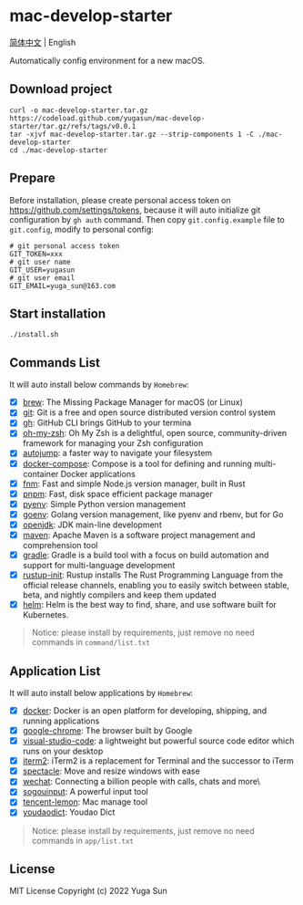 # mac-develop-starter

[简体中文](./README.md) | English

Automatically config environment for a new macOS.

## Download project

```shell
curl -o mac-develop-starter.tar.gz https://codeload.github.com/yugasun/mac-develop-starter/tar.gz/refs/tags/v0.0.1
tar -xjvf mac-develop-starter.tar.gz --strip-components 1 -C ./mac-develop-starter
cd ./mac-develop-starter
```

## Prepare

Before installation, please create personal access token on https://github.com/settings/tokens, because it will auto initialize git configuration by `gh auth` command.
Then copy `git.config.example` file to `git.config`, modify to personal config:

```shell
# git personal access token
GIT_TOKEN=xxx
# git user name
GIT_USER=yugasun
# git user email
GIT_EMAIL=yuga_sun@163.com
```

## Start installation

```shell
./install.sh
```
## Commands List

It will auto install below commands by `Homebrew`:

- [x] [brew](https://brew.sh/): The Missing Package Manager for macOS (or Linux)
- [x] [git](https://git-scm.com/): Git is a free and open source distributed version control system
- [x] [gh](https://cli.github.com/): GitHub CLI brings GitHub to your termina
- [x] [oh-my-zsh](https://ohmyz.sh/): Oh My Zsh is a delightful, open source, community-driven framework for managing your Zsh configuration
- [x] [autojump](https://github.com/wting/autojump): a faster way to navigate your filesystem
- [x] [docker-compose](https://docs.docker.com/compose/): Compose is a tool for defining and running multi-container Docker applications
- [x] [fnm](https://github.com/Schniz/fnm): Fast and simple Node.js version manager, built in Rust
- [x] [pnpm](https://pnpm.io/): Fast, disk space efficient package manager
- [x] [pyenv](https://github.com/pyenv/pyenv): Simple Python version management
- [x] [goenv](https://github.com/syndbg/goenv): Golang version management, like pyenv and rbenv, but for Go
- [x] [openjdk](https://github.com/openjdk/jdk): JDK main-line development
- [x] [maven](https://maven.apache.org/): Apache Maven is a software project management and comprehension tool
- [x] [gradle](https://gradle.org/): Gradle is a build tool with a focus on build automation and support for multi-language development
- [x] [rustup-init](https://www.rust-lang.org/tools/install): Rustup installs The Rust Programming Language from the official release channels, enabling you to easily switch between stable, beta, and nightly compilers and keep them updated
- [x] [helm](https://helm.sh/): Helm is the best way to find, share, and use software built for Kubernetes.

> Notice: please install by requirements, just remove no need commands in `command/list.txt`


## Application List

It will auto install below applications by `Homebrew`:

- [x] [docker](https://www.docker.com/): Docker is an open platform for developing, shipping, and running applications
- [x] [google-chrome](https://www.google.com/chrome/): The browser built by Google
- [x] [visual-studio-code](https://code.visualstudio.com/): a lightweight but powerful source code editor which runs on your desktop
- [x] [iterm2](https://iterm2.com/): iTerm2 is a replacement for Terminal and the successor to iTerm
- [x] [spectacle](https://www.spectacleapp.com/): Move and resize windows with ease
- [x] [wechat](https://www.wechat.com/): Connecting a billion people with calls, chats and more\
- [x] [sogouinput](https://shurufa.sogou.com/): A powerful input tool
- [x] [tencent-lemon](https://lemon.qq.com/): Mac manage tool
- [x] [youdaodict](https://cidian.youdao.com/): Youdao Dict

> Notice: please install by requirements, just remove no need commands in `app/list.txt`

## License

MIT License
Copyright (c) 2022 Yuga Sun